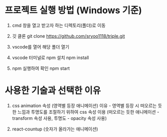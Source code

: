 # 프로젝트 실행 방법 (Windows 기준)

1. cmd 창을 열고 받고자 하는 디렉토리(폴더)로 이동
2. 깃 클론
  git clone https://github.com/sryoo1118/triple.git

3. vscode를 열어 해당 폴더 열기

4. vscode 터미널로 npm 설치
  npm install
  
5. npm 실행하여 확인
  npm start



# 사용한 기술과 선택한 이유

1. css animation 속성 (영역별 등장 애니메이션)
  이유 - 영역별 등장 시 떠오르는 듯한 느낌과 투명도를 조절하기 위하여 css 속성 이용
        (떠오르는 듯한 애니메이션 - transform 속성 사용, 투명도 - opacity 속성 사용)
  
2. react-countup (숫자가 올라가는 애니메이션)
